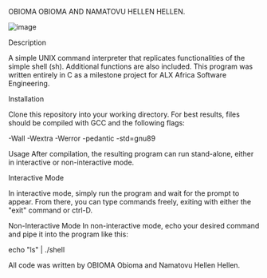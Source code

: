 OBIOMA OBIOMA AND NAMATOVU HELLEN HELLEN.

![image](https://user-images.githubusercontent.com/104031141/183405265-5dbbd257-f971-4f52-822c-48373fbe0e39.png)

Description

A simple UNIX command interpreter that replicates functionalities of the simple shell (sh). Additional functions are also included. This program was written entirely in C as a milestone project for ALX Africa Software Engineering.

Installation

Clone this repository into your working directory. For best results, files should be compiled with GCC and the following flags:

-Wall -Wextra -Werror -pedantic -std=gnu89

Usage
After compilation, the resulting program can run stand-alone, either in interactive or non-interactive mode.

Interactive Mode

In interactive mode, simply run the program and wait for the prompt to appear. From there, you can type commands freely, exiting with either the "exit" command or ctrl-D.

Non-Interactive Mode
In non-interactive mode, echo your desired command and pipe it into the program like this:

echo "ls" | ./shell

All code was written by OBIOMA Obioma and Namatovu Hellen Hellen.

